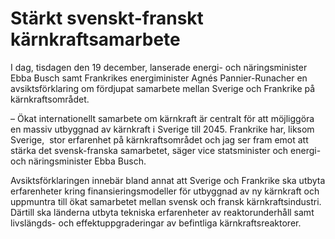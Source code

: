 # Stärkt svenskt-franskt kärnkraftsamarbete

I dag, tisdagen den 19 december, lanserade energi- och näringsminister Ebba Busch samt Frankrikes energiminister Agnés Pannier-Runacher en avsiktsförklaring om fördjupat samarbete mellan Sverige och Frankrike på kärnkraftsområdet.

– Ökat internationellt samarbete om kärnkraft är centralt för att möjliggöra en massiv utbyggnad av kärnkraft i Sverige till 2045. Frankrike har, liksom Sverige,  stor erfarenhet på kärnkraftsområdet och jag ser fram emot att stärka det svensk-franska samarbetet, säger vice statsminister och energi- och näringsminister Ebba Busch.

Avsiktsförklaringen innebär bland annat att Sverige och Frankrike ska utbyta erfarenheter kring finansieringsmodeller för utbyggnad av ny kärnkraft och uppmuntra till ökat samarbetet mellan svensk och fransk kärnkraftsindustri. Därtill ska länderna utbyta tekniska erfarenheter av reaktorunderhåll samt livslängds- och effektuppgraderingar av befintliga kärnkraftsreaktorer.
